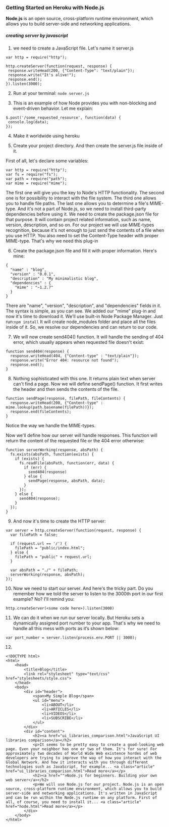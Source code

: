 ### Getting Started on Heroku with Node.js
 **Node.js** is an open source, cross-platform runtime environment, which allows you to build server-side and networking applications.



 ##### creating server by javascript  


 1. we need to create a JavaScript file. Let's name it server.js
 ```
var http = require("http");

http.createServer(function(request, response) {
  response.writeHead(200, {"Content-Type": "text/plain"});
  response.write("It's alive!");
  response.end();
}).listen(3000);
 ```
 2. Run at your terminal: ` node server.js `


 3. This is an example of how Node provides you with non-blocking and event-driven behavior. Let me explain:
 ```
$.post('/some_requested_resource', function(data) {
  console.log(data);
});
 ```


 4. Make it worldwide using heroku 



 5. Create your project directory. And then create the server.js file inside of it.

First of all, let's declare some variables:
```
var http = require("http");
var fs = require("fs");
var path = require("path");
var mime = require("mime");
```
The first one will give you the key to Node's HTTP functionality. The second one is for possibility to interact with the file system. The third one allows you to handle file paths. The last one allows you to determine a file's MIME-type. And it's not a part of Node.js, so we need to install third-party dependencies before using it. We need to create the package.json file for that purpose. It will contain project related information, such as name, version, description, and so on. For our project we will use MIME-types recognition, because it's not enough to just send the contents of a file when you use HTTP. You also need to set the Content-Type header with proper MIME-type. That's why we need this plug-in


6. Create the package.json file and fill it with proper information. Here's mine:

```
{
  "name" : "blog",
  "version" : "0.0.1",
  "description" : "My minimalistic blog",
  "dependencies" : {
    "mime" : "~1.2.7"
  }
}
```
There are "name", "version", "description", and "dependencies" fields in it. The syntax is simple, as you can see. We added our "mime" plug-in and now it's time to download it. We'll use built-in Node Package Manager. Just run:` npm install `
It will create node_modules folder and place all the files inside of it. So, we resolve our dependencies and can return to our code.


7. We will now create send404() function. It will handle the sending of 404 error, which usually appears when requested file doesn't exist:

```
function send404(response) {
  response.writeHead(404, {"Content-type" : "text/plain"});
  response.write("Error 404: resource not found");
  response.end();
}
```
8. Nothing sophisticated with this one. It returns plain text when server can't find a page.
Now we will define sendPage() function. It first writes the header and then sends the contents of the file.
```
function sendPage(response, filePath, fileContents) {
  response.writeHead(200, {"Content-type" : mime.lookup(path.basename(filePath))});
  response.end(fileContents);
}
```

Notice the way we handle the MIME-types.

Now we'll define how our server will handle responses. This function will return the content of the requested file or the 404 error otherwise:

```
function serverWorking(response, absPath) {
  fs.exists(absPath, function(exists) {
    if (exists) {
      fs.readFile(absPath, function(err, data) {
        if (err) {
          send404(response)
        } else {
          sendPage(response, absPath, data);
        }
      });
    } else {
      send404(response);
    }
  });
}
```

9. And now it's time to create the HTTP server:
```
var server = http.createServer(function(request, response) {
  var filePath = false;

  if (request.url == '/') {
    filePath = "public/index.html";
  } else {
    filePath = "public" + request.url;
  }

  var absPath = "./" + filePath;
  serverWorking(response, absPath);
});

```


10. Now we need to start our server. And here's the tricky part. Do you remember how we told the server to listen to the 3000th port in our first example? No? I'll remind you:

`http.createServer(<some code here>).listen(3000)`

11. We can do it when we run our server locally. But Heroku sets a dynamically assigned port number to your app. That's why we need to handle all this mess with ports as it’s shown below:

`var port_number = server.listen(process.env.PORT || 3000); `

12.
```
<!DOCTYPE html>
<html>
    <head>
        <title>Blog</title>
        <link rel="stylesheet" type="text/css" href="stylesheets/style.css">
    </head>
    <body>
        <div id="header">
            <span>My Simple Blog</span>
            <ul id="menu">
                <li>ABOUT</li>
                <li>ARTICLES</li>
                <li>VIDEOS</li>
                <li>SUBSCRIBE</li>
            </ul>
        </div>
        <div id="content">
            <h2><a href="ui_libraries_comparison.html">JavaScript UI libraries comparison</a></h2>
            <p>It seems to be pretty easy to create a good-looking web page. Even your neighbor has one or two of them. It's for sure! For approximately two decades of World Wide Web existence hordes of web developers are trying to improve the way of how you interact with the Global Network. And how it interacts with you through different technologies such as JavaScript, for example... <a class="article" href="ui_libraries_comparison.html">Read more</a></p>
            <h2><a href="">Node.js for beginners. Building your own web server</a></h2>
            <p>We will use Node.js for our project. Node.js is an open source, cross-platform runtime environment, which allows you to build server-side and networking applications. It's written in JavaScript and can be run within the Node.js runtime on any platform. First of all, of course, you need to install it... <a class="article" href="hode.html">Read more</a></p>
        </div>
    </body>
</html>
```



